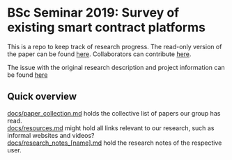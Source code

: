 # BSc Seminar 2019: Survey of existing smart contract platforms
This is a repo to keep track of research progress. The read-only version of the paper can be found [here](https://www.overleaf.com/read/zqgqctszmvsy). Collaborators can contribute [here](https://www.overleaf.com/project/5c783f19b4726a1ad46c32ef).

The issue with the original research description and project information can be found [here](https://github.com/Tribler/tribler/issues/4239)

## Quick overview
[docs/paper_collection.md](docs/paper_collection.md) holds the collective list of papers our group has read.  
[docs/resources.md](docs/resources.md) might hold all links relevant to our research, such as informal websites and videos?  
[docs/research_notes_[name].md](docs/) hold the research notes of the respective user.  

